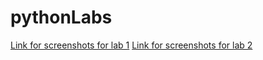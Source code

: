 # pythonLabs
[Link for screenshots for lab 1](https://docs.google.com/document/d/1pVyBM7m8wBGO9MmBf9WOJLXIkK8Mldyz/edit?usp=sharing&ouid=110119637831759768556&rtpof=true&sd=true) 
[Link for screenshots for lab 2](https://docs.google.com/document/d/1YVv2ug5BYT5M0jAmr18M_e-uENvOQhTo/edit?usp=sharing&ouid=110119637831759768556&rtpof=true&sd=true)
